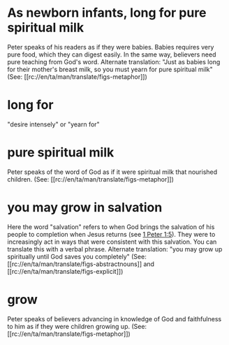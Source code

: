 # As newborn infants, long for pure spiritual milk

Peter speaks of his readers as if they were babies. Babies requires very pure food, which they can digest easily. In the same way, believers need pure teaching from God's word. Alternate translation: "Just as babies long for their mother's breast milk, so you must yearn for pure spiritual milk" (See: [[rc://en/ta/man/translate/figs-metaphor]])

# long for

"desire intensely" or "yearn for"

# pure spiritual milk

Peter speaks of the word of God as if it were spiritual milk that nourished children. (See: [[rc://en/ta/man/translate/figs-metaphor]])

# you may grow in salvation

Here the word "salvation" refers to when God brings the salvation of his people to completion when Jesus returns (see [1 Peter 1:5](../01/05.md)). They were to increasingly act in ways that were consistent with this salvation. You can translate this with a verbal phrase. Alternate translation: "you may grow up spiritually until God saves you completely" (See: [[rc://en/ta/man/translate/figs-abstractnouns]] and [[rc://en/ta/man/translate/figs-explicit]])

# grow

Peter speaks of believers advancing in knowledge of God and faithfulness to him as if they were children growing up. (See: [[rc://en/ta/man/translate/figs-metaphor]])

